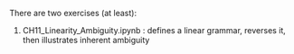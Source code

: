 
There are two exercises (at least):

1) CH11_Linearity_Ambiguity.ipynb : defines a linear grammar, reverses it, then illustrates inherent ambiguity

